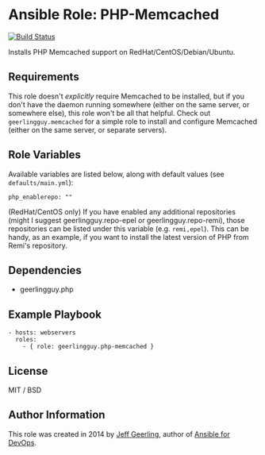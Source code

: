 # Ansible Role: PHP-Memcached

[![Build Status](https://travis-ci.org/geerlingguy/ansible-role-php-memcached.svg?branch=master)](https://travis-ci.org/geerlingguy/ansible-role-php-memcached)

Installs PHP Memcached support on RedHat/CentOS/Debian/Ubuntu.

## Requirements

This role doesn't *explicitly* require Memcached to be installed, but if you don't have the daemon running somewhere (either on the same server, or somewhere else), this role won't be all that helpful. Check out `geerlingguy.memcached` for a simple role to install and configure Memcached (either on the same server, or separate servers).

## Role Variables

Available variables are listed below, along with default values (see `defaults/main.yml`):

    php_enablerepo: ""

(RedHat/CentOS only) If you have enabled any additional repositories (might I suggest geerlingguy.repo-epel or geerlingguy.repo-remi), those repositories can be listed under this variable (e.g. `remi,epel`). This can be handy, as an example, if you want to install the latest version of PHP from Remi's repository.

## Dependencies

  - geerlingguy.php

## Example Playbook

    - hosts: webservers
      roles:
        - { role: geerlingguy.php-memcached }

## License

MIT / BSD

## Author Information

This role was created in 2014 by [Jeff Geerling](http://jeffgeerling.com/), author of [Ansible for DevOps](http://ansiblefordevops.com/).

